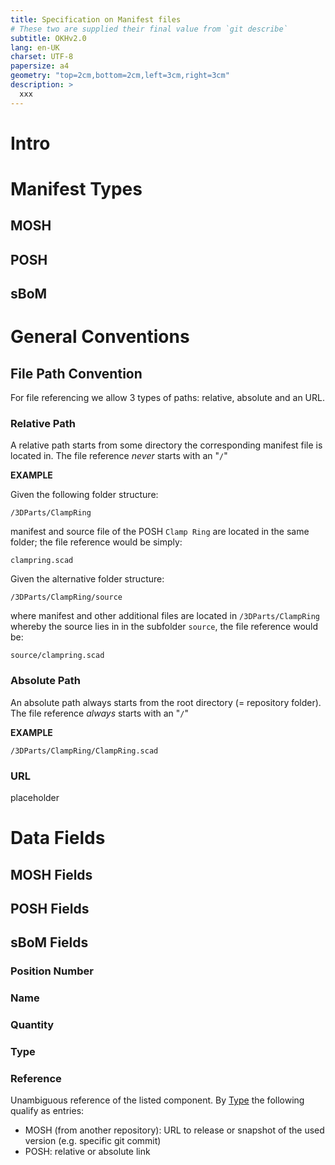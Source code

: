 ```yaml
---
title: Specification on Manifest files
# These two are supplied their final value from `git describe`
subtitle: OKHv2.0
lang: en-UK
charset: UTF-8
papersize: a4
geometry: "top=2cm,bottom=2cm,left=3cm,right=3cm"
description: >
  xxx
---
```


# Intro

# Manifest Types

## MOSH

## POSH

## sBoM

# General Conventions

## File Path Convention

For file referencing we allow 3 types of paths: relative, absolute and an URL.

### Relative Path

A relative path starts from some directory the corresponding manifest file is located in.
The file reference _never_ starts with an "`/`"

**EXAMPLE**

Given the following folder structure:

`/3DParts/ClampRing`

manifest and source file of the POSH `Clamp Ring` are located in the same folder;
the file reference would be simply:

`clampring.scad`

Given the alternative folder structure:

`/3DParts/ClampRing/source`

where manifest and other additional files are located in `/3DParts/ClampRing` whereby the source lies in in the subfolder `source`, the file reference would be:

`source/clampring.scad`


### Absolute Path

An absolute path always starts from the root directory (= repository folder).
The file reference _always_ starts with an "`/`"

**EXAMPLE**

`/3DParts/ClampRing/ClampRing.scad`

### URL

placeholder

# Data Fields

## MOSH Fields

## POSH Fields

## sBoM Fields

### Position Number

### Name

### Quantity

### Type

### Reference

Unambiguous reference of the listed component.
By [Type](#type) the following qualify as entries:

- MOSH (from another repository): URL to release or snapshot of the used version (e.g. specific git commit)
- POSH: relative or absolute link
